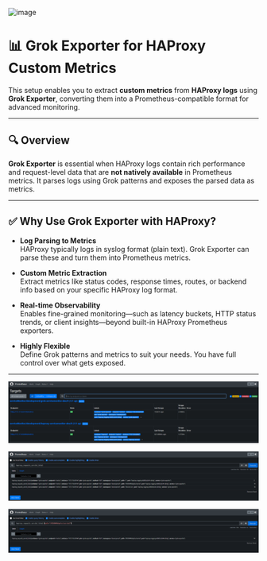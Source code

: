 ![image](https://github.com/user-attachments/assets/5b588e1d-9972-492d-9156-fb7085c9af22)


# 📊 Grok Exporter for HAProxy Custom Metrics

This setup enables you to extract **custom metrics** from **HAProxy logs** using **Grok Exporter**, converting them into a Prometheus-compatible format for advanced monitoring.

---

## 🔍 Overview

**Grok Exporter** is essential when HAProxy logs contain rich performance and request-level data that are **not natively available** in Prometheus metrics. It parses logs using Grok patterns and exposes the parsed data as metrics.

---

## ✅ Why Use Grok Exporter with HAProxy?

- **Log Parsing to Metrics**  
  HAProxy typically logs in syslog format (plain text). Grok Exporter can parse these and turn them into Prometheus metrics.

- **Custom Metric Extraction**  
  Extract metrics like status codes, response times, routes, or backend info based on your specific HAProxy log format.

- **Real-time Observability**  
  Enables fine-grained monitoring—such as latency buckets, HTTP status trends, or client insights—beyond built-in HAProxy Prometheus exporters.

- **Highly Flexible**  
  Define Grok patterns and metrics to suit your needs. You have full control over what gets exposed.

---

![alt text](image.png)

![alt text](image-1.png)

![alt text](image-2.png)
